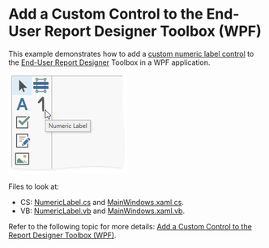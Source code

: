 ﻿# Add a Custom Control to the End-User Report Designer Toolbox (WPF)

This example demonstrates how to add a [custom numeric label control](https://docs.devexpress.com/XtraReports/3307) to the [End-User Report Designer](https://docs.devexpress.com/XtraReports/114104) Toolbox in a WPF application.

![](CS/wpf-eurd-custom-numeric-label.png)

Files to look at:

* CS: [NumericLabel.cs](https://github.com/DevExpress-Examples/Reporting_wpf-end-user-report-designer-how-to-register-a-custom-control-in-the-designers-t416384/blob/2020.2/CS/NumericLabel.cs) and [MainWindows.xaml.cs](https://github.com/DevExpress-Examples/Reporting_wpf-end-user-report-designer-how-to-register-a-custom-control-in-the-designers-t416384/blob/2020.2/CS/MainWindows.xaml.cs).
* VB: [NumericLabel.vb](https://github.com/DevExpress-Examples/Reporting_wpf-end-user-report-designer-how-to-register-a-custom-control-in-the-designers-t416384/blob/2020.2/VB/NumericLabel.vb) and [MainWindows.xaml.vb](https://github.com/DevExpress-Examples/Reporting_wpf-end-user-report-designer-how-to-register-a-custom-control-in-the-designers-t416384/blob/2020.2/VB/MainWindows.xaml.vb).

Refer to the following topic for more details: [Add a Custom Control to the Report Designer Toolbox (WPF)](https://docs.devexpress.com/XtraReports/116767).